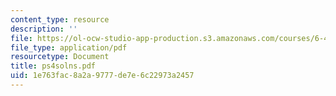 ```yaml
---
content_type: resource
description: ''
file: https://ol-ocw-studio-app-production.s3.amazonaws.com/courses/6-451-principles-of-digital-communication-ii-spring-2005/1e763fac8a2a9777de7e6c22973a2457_ps4solns.pdf
file_type: application/pdf
resourcetype: Document
title: ps4solns.pdf
uid: 1e763fac-8a2a-9777-de7e-6c22973a2457
---
```

